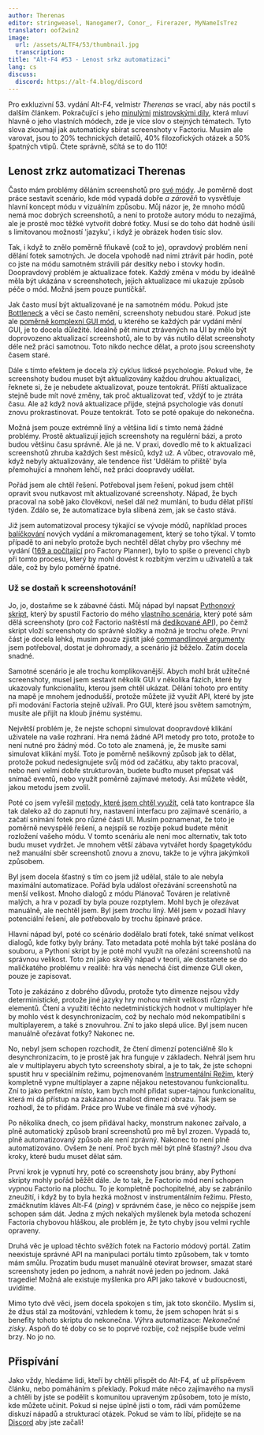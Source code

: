 ```yaml
---
author: Therenas
editor: stringweasel, Nanogamer7, Conor_, Firerazer, MyNameIsTrez
translator: oof2win2
image:
  url: /assets/ALTF4/53/thumbnail.jpg
  transcription: 
title: "Alt-F4 #53 - Lenost srkz automatizaci"
lang: cs
discuss:
  discord: https://alt-f4.blog/discord
---
```


Pro exkluzivní 53. vydání Alt-F4, velmistr *Therenas* se vrací, aby nás poctil s dalším článkem. Pokračující s jeho [minulými](https://alt-f4.blog/cs/ALTF4-1/) [mistrovskými díly](https://alt-f4.blog/cs/ALTF4-17/), která mluví hlavně o jeho vlastních módech, zde je více slov o stejných tématech. Tyto slova zkoumají jak automaticky sbírat screenshoty v Factoriu. Musím ale varovat, jsou to 20% technických detailů, 40% filozofických otázek a 50% špatných vtipů. Čtete správně, sčítá se to do 110!

## Lenost zrkz automatizaci <author>Therenas</author>

Často mám problémy děláním screenshotů pro [své módy](https://mods.factorio.com/user/Therenas). Je poměrně dost práce sestavit scenário, kde mód vypadá dobře *a zárověň* to vysvětluje hlavní koncept módu v vizuálním způsobu. Můj názor je, že mnoho módů nemá moc dobrých screenshotů, a není to protože autory módu to nezajímá, ale je prostě moc těžké vytvořit dobré fotky. Musí se do toho dát hodně úsilí s limitovanou možností 'jazyku', i když je obrázek hoden tisíc slov.

Tak, i když to znělo poměrně fňukavě (což to je), opravdový problém není dělání fotek samotných. Je docela vpohodě nad nimi ztrávit pár hodin, poté co jste na módu samotném strávili pár desítky nebo i stovky hodin. Doopravdový problém je aktualizace fotek. Každý změna v módu by ideálně měla být ukázána v screenshotech, jejich aktualizace mi ukazuje způsob péče o mód. Možná jsem pouze puntičkář.

Jak často musí být aktualizované je na samotném módu. Pokud jste [Bottleneck](https://mods.factorio.com/mod/Bottleneck) a věci se často nemění, screenshoty nebudou staré. Pokud jste ale [poměrně komplexní GUI mód](https://mods.factorio.com/mod/factoryplanner), u kterého se každých pár vydání mění GUI, je to docela důležité. Ideálně pět minut ztrávených na UI by mělo být doprovozeno aktualizací screenshotů, ale to by vás nutilo dělat screenshoty déle než práci samotnou. Toto nikdo nechce dělat, a proto jsou screenshoty časem staré.

Dále s tímto efektem je docela zlý cyklus lidksé psychologie. Pokud víte, že screenshoty budou muset být aktualizovány každou druhou aktualizaci, řeknete si, že je nebudete aktualizovat, pouze tentokrát. Příští aktualizace stejně bude mít nové změny, tak proč aktualizovat teď, vždýť to je ztráta času. Ale až když nová aktualizace přijde, stejná psychologie vás donutí znovu prokrastinovat. Pouze tentokrát. Toto se poté opakuje do nekonečna.

Možná jsem pouze extrémně líný a většina lidí s tímto nemá žádné problémy. Prostě aktualizují jejich screenshoty na regulérní bázi, a proto budou většinu času správně. Ale já ne. V praxi, dovedlo mě to k aktualizaci screenshotů zhruba každých šest měsíců, když už. A vůbec, otravovalo mě, když nebyly aktualizovány, ale tendence říst 'Udělám to příště' byla přemohující a mnohem lehčí, než práci doopravdy udělat.

Pořád jsem ale chtěl řešení. Potřeboval jsem řešení, pokud jsem chtěl opravit svou nutkavost mít aktualizované screenshoty. Nápad, že bych pracoval na sobě jako člověkovi, nešel dál než mumlání, to budu dělat příští týden. Zdálo se, že automatizace byla slíbená zem, jak se často stává.

Již jsem automatizoval procesy týkající se vývoje módů, například proces [balíčkování](https://github.com/ClaudeMetz/FactorioScripts/blob/5aab7569acdf86ff65167584638a3dd7323d2d0b/build_release.py) nových vydání a mikromanagement, který se toho týkal. V tomto případě to ani nebylo protože bych nechtěl dělat chyby pro všechny mé vydání ([169 a počítající](https://mods.factorio.com/mod/factoryplanner/downloads) pro Factory Planner), bylo to spíše o prevenci chyb při tomto procesu, který by mohl dovést k rozbitým verzím u uživatelů a tak dále, což by bylo poměrně špatné.

### Už se dostaň k screenshotování!

Jo, jo, dostaňme se k zábavné části. Můj nápad byl napsat [Pythonový skript](https://github.com/ClaudeMetz/FactorioScripts/blob/5aab7569acdf86ff65167584638a3dd7323d2d0b/take_screenshots.py), který by spustil Factorio do mého [vlastního scenária](https://github.com/ClaudeMetz/FactoryPlanner/tree/master/scenarios/screenshotter), který poté sám dělá screenshoty (pro což Factorio naštěstí má [dedikované API](https://lua-api.factorio.com/latest/LuaGameScript.html#LuaGameScript.take_screenshot)), po čemž skript vloží screenshoty do správné složky a možná je trochu ořeže. První část je docela lehká, musím pouze zjistit jaké [commandlinové argumenty](https://wiki.factorio.com/Command_line_parameters) jsem potřeboval, dostat je dohromady, a scenário již běželo. Zatím docela snadné.

Samotné scenário je ale trochu komplikovanější. Abych mohl brát užitečné screenshoty, musel jsem sestavit několik GUI v několika fázích, které by ukazovaly funkcionalitu, kterou jsem chtěl ukázat. Dělání tohoto pro entity na mapě je mnohem jednodušší, protože můžete již využít API, které by jste při modování Factoria stejně užívali. Pro GUI, které jsou světem samotným, musíte ale přijít na kloub jinému systému.

Největší problém je, že nejste schopni simulovat doopravdové klikání uživatele na vaše rozhraní. Hra nemá žádné API metody pro toto, protože to není nutné pro žádný mód. Co toto ale znamená, je, že musíte sami simulovat klikání myší. Toto je poměrně nešikovný způsob jak to dělat, protože pokud nedesignujete svůj mód od začátku, aby takto pracoval, nebo není velmi dobře strukturován, budete buďto muset přepsat váš snímač eventů, nebo využít poměrně zajímavé metody. Asi můžete vědět, jakou metodu jsem zvolil.

Poté co jsem vyřešil [metody, které jsem chtěl využít](https://github.com/ClaudeMetz/FactoryPlanner/blob/master/modfiles/data/handlers/screenshotter.lua), celá tato kontrapce šla tak daleko až do zapnutí hry, nastavení interfacu pro zajímavé scenário, a začatí snímání fotek pro různé části UI. Musím poznamenat, že toto je poměrně nevyspělé řešení, a nejspíš se rozbije pokud budete měnit rozložení vašeho módu. V tomto scenáriu ale není moc alternativ, tak toto budu muset vydržet. Je mnohem větší zábava vytvářet hordy špagetykódu než manuální sběr screenshotů znovu a znovu, takže to je výhra jakýmkoli způsobem.

Byl jsem docela šťastný s tím co jsem již udělal, stále to ale nebyla maximální automatizace. Pořád byla událost ořezávání screenshotů na menší velikost. Mnoho dialogů z módu Plánovač Továren je relativně malých, a hra v pozadí by byla pouze rozptylem. Mohl bych je ořezávat manuálně, ale nechtěl jsem. Byl jsem *trochu* líný. Měl jsem v pozadí hlavy potenciální řešení, ale potřebovalo by trochu špinavé práce.

Hlavní nápad byl, poté co scénário dodělalo bratí fotek, také snímat velikost dialogů, kde fotky byly brány. Tato metadata poté mohla být také poslána do souboru, a Pythoní skript by je poté mohl využít na ořezání screenshotů na správnou velikost. Toto zní jako skvělý nápad v teorii, ale dostanete se do maličkatého problému v realitě: hra vás nenechá číst dimenze GUI oken, pouze je zapisovat.

Toto je zakázáno z dobrého důvodu, protože tyto dimenze nejsou vždy deterministické, protože jiné jazyky hry mohou měnit velikosti různých elementů. Čtení a využití těchto nedetministických hodnot v multiplayer hře by mohlo vést k desynchronizacím, což by nechalo mód nekompatibilní s multiplayerem, a také s znovuhrou. Zní to jako slepá ulice. Byl jsem nucen manuálně ořezávat fotky? Nakonec ne.

No, nebyl jsem schopen rozchodit, že čtení dimenzí potenciálně šlo k desynchronizacím, to je prostě jak hra funguje v základech. Nehrál jsem hru ale v multiplayeru abych tyto screenshoty sbíral, a je to tak, že jste schopni spustit hru v speciálním režimu, pojmenovaném [Instrumentální Režim](https://lua-api.factorio.com/latest/Instrument.html), který kompletně vypne multiplayer a zapne nějakou netestovanou funkcionalitu. Zní to jako perfektní místo, kam bych mohl přidat super-tajnou funkcionalitu, která mi dá přístup na zakázanou znalost dimenzí obrazu. Tak jsem se rozhodl, že to přidám. Práce pro Wube ve finále má své výhody.

Po několika dnech, co jsem přidával hacky, monstrum nakonec zařvalo, a plně automatický způsob braní screenshotů pro mě byl zrozen. Vypadá to, plně automatizovaný způsob ale není zprávný. Nakonec to není plně automatizováno. Ovšem že není. Proč bych měl být plně šťastný? Jsou dva kroky, které budu muset dělat sám.

První krok je vypnutí hry, poté co screenshoty jsou brány, aby Pythoní skripty mohly pořád běžět dále. Je to tak, že Factorio mód není schopen vypnou Factorio na plochu. To je kompletně pochopitelné, aby se zabránilo zneužití, i když by to byla hezká možnost v instrumentálním řežimu. Přesto, zmáčknutím kláves Alt-F4 (*ping*) v správném čase, je něco co nejspíše jsem schopen sám dát. Jedna z mých nekalých myšlenek byla metoda schození Factoria chybovou hláškou, ale problém je, že tyto chyby jsou velmi rychle opraveny.

Druhá věc je upload těchto svěžích fotek na Factorio módový portál. Zatím neexistuje správné API na manipulaci portálu tímto způsobem, tak v tomto mám smůlu. Prozatím budu muset manuálně otevírat browser, smazat staré screenshoty jeden po jednom, a nahrát nové jeden po jednom. Jaká tragedie! Možná ale existuje myšlenka pro API jako takové v budoucnosti, uvidíme.

Mimo tyto dvě věci, jsem docela spokojen s tím, jak toto skončilo. Myslím si, že džus stál za moštování, vzhledem k tomu, že jsem schopen hrát si s benefity tohoto skriptu do nekonečna. Výhra automatizace: *Nekonečné zisky*. Aspoň do té doby co se to poprvé rozbije, což nejspíše bude velmi brzy. No jo no.

## Přispívání

Jako vždy, hledáme lidi, kteří by chtěli přispět do Alt-F4, ať už příspěvem článku, nebo pomáháním s překlady. Pokud máte něco zajímavého na mysli a chtěli by jste se podělit s komunitou upraveným způsobem, toto je místo, kde můžete učinit. Pokud si nejse úplně jisti o tom, rádi vám pomůžeme diskuzí nápadů a strukturací otázek. Pokud se vám to líbí, přidejte se na [Discord](https://alt-f4.blog/discord) aby jste začali!
